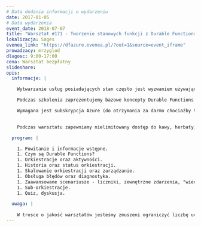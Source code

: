 ```yaml
---
# Data dodania informacji o wydarzeniu
date: 2017-01-05
# Data wydarzenia
event_date: 2018-07-07
title: "Warsztat #171 - Tworzenie stanowych funkcji z Durable Functions w Azure"
lokalizacja: Sages
evenea_link: "https://dfazure.evenea.pl/?out=1&source=event_iframe"
prowadzacy: mrzyglod
dlugosc: 9:00-17:00
cena: Warsztat bezpłatny
slideshare:
opis:
  informacje: |

    Wytwarzanie usług posiadających stan często jest wyzwaniem używając Azure Functions - musimy pamiętać o ich ograniczeniach związanych z maksymalnym czasem wykonania, brakiem możliwości działania nieskończenie długo czy też łatwego wywoływania kilku funkcji jednocześnie. Z powodu wyżej wymienionych limitów powstało rozszerzenie Durable Functions, które pozwala na definiowanego stanowych przepływów zarządzając jednocześnie ich wywołaniem, zapisywaniem stanu i restartowaniem, jeśli coś poszło nie tak.Jest to idealne rozwiązanie dla osób, które chcą pracować z Functions w Azure, ale odczuwają braki w dostępnych funkcjonalnościach, szczególnie w scenariuszach gdzie należy wyskalować pracę na kilka instancji, wywołać kilka funkcji w transakcji czy np. czekać na sygnał z zewnątrz bez zdefiniowanego czasu oczekiwania.

    Podczas szkolenia zaprezentujemy bazowe koncepty Durable Functions jak event sourcing, checkpointing czy ponowne odgrywanie poszczególnych wywołań funkcji. Skupimy się na stworzeniu przykładowego rozwiązania w oparciu o tę technologię, które każdy z uczestników stworzy samodzielnie. 

    Wymagana jest subskrypcja Azure (do otrzymania za darmo chociażby tutaj: https://azure.microsoft.com/en-us/free/, bądź przyznawana automatycznie dla posiadaczy subskrypcji MSDN). Wymagane Visual Studio w wersji 2017 15.6 lub nowszej wraz z zainstalowanym Workload “Azure development”. Dodatkowo wymagana jest podstawowa znajomość Azure Functions.
 

    Podczas warsztatu zapewniamy nielimitowany dostęp do kawy, herbaty, wody. 

  program: |

    1. Powitanie i informacje wstępne.
    1. Czym są Durable Functions?
    1. Orkiestracje oraz aktywności.
    1. Historia oraz status orkiestracji.
    1. Skalowanie orkiestracji oraz zarządzanie.
    1. Obsługa błędów oraz diagnostyka.
    1. Zaawansowane scenariusze - liczniki, zewnętrzne zdarzenia, "wieczne" orkiestracje, wersjonowanie.
    1. Sub-orkiestracje.
    1. Quiz, dyskusja.

  uwaga: |
 
    W trosce o jakość warsztatów jesteśmy zmuszeni ograniczyć liczbę uczestników. **Kwalifikacja odbywa się na podstawie odpowiedzi udzielonych w formularzu zgłoszeniowym oraz - w dalszym kroku - kolejności zgłoszeń.** Potwierdzenie udziału w warsztatach wraz z instrukcją przygotowania środowiska otrzymasz najpóźniej na 7 dni przed planowaną datą wydarzenia.
---
```

